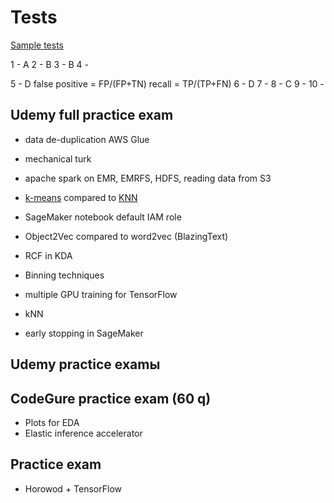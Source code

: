 # Tests

[Sample tests](https://d1.awsstatic.com/training-and-certification/docs-ml/AWS-Certified-Machine-Learning-Specialty_Sample-Questions.pdf)

1 - A
2 - B
3 - B
4 -


5 - D
false positive = FP/(FP+TN)
recall = TP/(TP+FN)
6 - D
7 -
8 - C
9 -
10 -

## Udemy full practice exam
- data de-duplication AWS Glue
- mechanical turk
- apache spark on EMR, EMRFS, HDFS, reading data from S3 
- [k-means](https://towardsdatascience.com/k-means-explained-10349949bd10) compared to [KNN](https://medium.com/ml-with-arpit-pathak/k-nearest-neighbors-algorithm-a9559b960fe5)


- SageMaker notebook default IAM role
- Object2Vec compared to word2vec (BlazingText)
- RCF in KDA
- Binning techniques
- multiple GPU training for TensorFlow
- kNN 
- early stopping in SageMaker


## Udemy practice examы


## CodeGure practice exam (60 q)
- Plots for EDA
- Elastic inference accelerator

## Practice exam
- Horowod + TensorFlow




